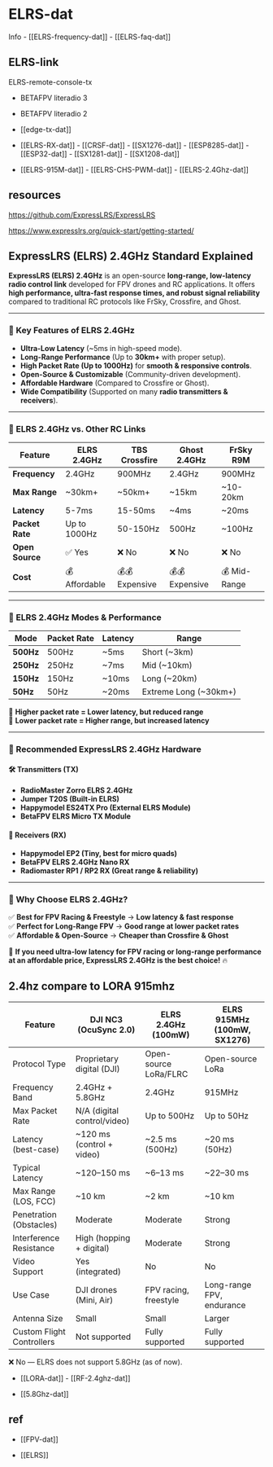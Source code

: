 
# ELRS-dat

Info - [[ELRS-frequency-dat]] - [[ELRS-faq-dat]]


## ELRS-link 

ELRS-remote-console-tx 

- BETAFPV literadio 3
- BETAFPV literadio 2

- [[edge-tx-dat]]

- [[ELRS-RX-dat]] - [[CRSF-dat]] - [[SX1276-dat]] - [[ESP8285-dat]] - [[ESP32-dat]] - [[SX1281-dat]] - [[SX1208-dat]]

- [[ELRS-915M-dat]] - [[ELRS-CHS-PWM-dat]] - [[ELRS-2.4Ghz-dat]] 


## resources 

https://github.com/ExpressLRS/ExpressLRS

https://www.expresslrs.org/quick-start/getting-started/



## **ExpressLRS (ELRS) 2.4GHz Standard Explained**  

**ExpressLRS (ELRS) 2.4GHz** is an open-source **long-range, low-latency radio control link** developed for FPV drones and RC applications. It offers **high performance, ultra-fast response times, and robust signal reliability** compared to traditional RC protocols like FrSky, Crossfire, and Ghost.  

---

### **🔹 Key Features of ELRS 2.4GHz**
- **Ultra-Low Latency** (~5ms in high-speed mode).  
- **Long-Range Performance** (Up to **30km+** with proper setup).  
- **High Packet Rate (Up to 1000Hz)** for **smooth & responsive controls**.  
- **Open-Source & Customizable** (Community-driven development).  
- **Affordable Hardware** (Compared to Crossfire or Ghost).  
- **Wide Compatibility** (Supported on many **radio transmitters & receivers**).  

---

### **🔹 ELRS 2.4GHz vs. Other RC Links**
| Feature         | ELRS 2.4GHz  | TBS Crossfire | Ghost 2.4GHz | FrSky R9M   |
| --------------- | ------------ | ------------- | ------------ | ----------- |
| **Frequency**   | 2.4GHz       | 900MHz        | 2.4GHz       | 900MHz      |
| **Max Range**   | ~30km+       | ~50km+        | ~15km        | ~10-20km    |
| **Latency**     | 5-7ms        | 15-50ms       | ~4ms         | ~20ms       |
| **Packet Rate** | Up to 1000Hz | 50-150Hz      | 500Hz        | ~100Hz      |
| **Open Source** | ✅ Yes        | ❌ No          | ❌ No         | ❌ No        |
| **Cost**        | 💰 Affordable | 💰💰 Expensive  | 💰💰 Expensive | 💰 Mid-Range |

---

### **🔹 ELRS 2.4GHz Modes & Performance**
| Mode      | Packet Rate | Latency | Range                 |
| --------- | ----------- | ------- | --------------------- |
| **500Hz** | 500Hz       | ~5ms    | Short (~3km)          |
| **250Hz** | 250Hz       | ~7ms    | Mid (~10km)           |
| **150Hz** | 150Hz       | ~10ms   | Long (~20km)          |
| **50Hz**  | 50Hz        | ~20ms   | Extreme Long (~30km+) |

🔹 **Higher packet rate = Lower latency, but reduced range**  
🔹 **Lower packet rate = Higher range, but increased latency**  

---

### **🔹 Recommended ExpressLRS 2.4GHz Hardware**
#### **🛠️ Transmitters (TX)**
- **RadioMaster Zorro ELRS 2.4GHz**  
- **Jumper T20S (Built-in ELRS)**  
- **Happymodel ES24TX Pro (External ELRS Module)**  
- **BetaFPV ELRS Micro TX Module**  

#### **📡 Receivers (RX)**
- **Happymodel EP2 (Tiny, best for micro quads)**  
- **BetaFPV ELRS 2.4GHz Nano RX**  
- **Radiomaster RP1 / RP2 RX (Great range & reliability)**  

---

### **🔹 Why Choose ELRS 2.4GHz?**
✅ **Best for FPV Racing & Freestyle** → **Low latency & fast response**  
✅ **Perfect for Long-Range FPV** → **Good range at lower packet rates**  
✅ **Affordable & Open-Source** → **Cheaper than Crossfire & Ghost**  

🚀 **If you need ultra-low latency for FPV racing or long-range performance at an affordable price, ExpressLRS 2.4GHz is the best choice!** 🔥  


## 2.4hz compare to LORA 915mhz

| Feature                     | DJI NC3 (OcuSync 2.0)     | ELRS 2.4GHz (100mW)          | ELRS 915MHz (100mW, SX1276)   |
|----------------------------|---------------------------|------------------------------|-------------------------------|
| Protocol Type              | Proprietary digital (DJI) | Open-source LoRa/FLRC        | Open-source LoRa              |
| Frequency Band             | 2.4GHz + 5.8GHz           | 2.4GHz                        | 915MHz                        |
| Max Packet Rate            | N/A (digital control/video)| Up to 500Hz                  | Up to 50Hz                    |
| Latency (best-case)        | ~120 ms (control + video) | ~2.5 ms (500Hz)              | ~20 ms (50Hz)                 |
| Typical Latency            | ~120–150 ms               | ~6–13 ms                     | ~22–30 ms                     |
| Max Range (LOS, FCC)       | ~10 km                    | ~2 km                        | ~10 km                        |
| Penetration (Obstacles)    | Moderate                  | Moderate                     | Strong                        |
| Interference Resistance    | High (hopping + digital)  | Moderate                     | Strong                        |
| Video Support              | Yes (integrated)          | No                           | No                            |
| Use Case                   | DJI drones (Mini, Air)    | FPV racing, freestyle        | Long-range FPV, endurance     |
| Antenna Size               | Small                     | Small                        | Larger                        |
| Custom Flight Controllers  | Not supported             | Fully supported              | Fully supported               |


❌ No — ELRS does not support 5.8GHz (as of now).

- [[LORA-dat]] - [[RF-2.4ghz-dat]]

- [[5.8Ghz-dat]]




## ref 

- [[FPV-dat]] 

- [[ELRS]]